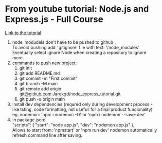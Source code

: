 # From youtube tutorial: Node.js and Express.js - Full Course 
[Link to the tutorial](https://www.youtube.com/watch?v=Oe421EPjeBE&t=3990s "Node.js and Express.js - Full Course ")

1. node_modudels don't have to be pushed to github .<br>
   To avoid pushing add '.gitignore' file with text: '/node_modules' <br>
   Eventually select ignore Node when creating a repository to ignore more.
2. commands to push new project:
   1. git init
   2. git add README.md
   3. git commit -m "First commit"
   4. git branch -M main
   5. git remote add origin git@github.com:Jarekgd/node_express_tutorial.git
   6. git push -u origin main
3. Install dev dependencies (requred only during development process - like tsting, code formatting, not usefull for a final product funcionality) eg. nodemon: 'npm i nodemon -D' or 'npm i nodemon --save-dev'
4. In package.json:<br>
   "scripts": {
    "start": "node app.js",
    "dev": "nodemon app.js"
  },<br>
   Allows to start from: 'npmstart' or 'npm run dev'
   nodemon automatically refresh command line after saving.
